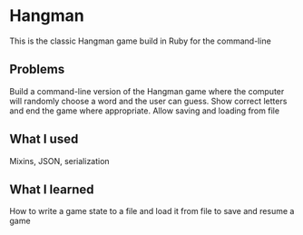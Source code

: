 # Hangman

This is the classic Hangman game build in Ruby for the command-line

## Problems

Build a command-line version of the Hangman game where the computer will randomly choose a word and the user can guess. Show correct letters and end the game where appropriate. Allow saving and loading from file

## What I used

Mixins, JSON, serialization

## What I learned

How to write a game state to a file and load it from file to save and resume a game
